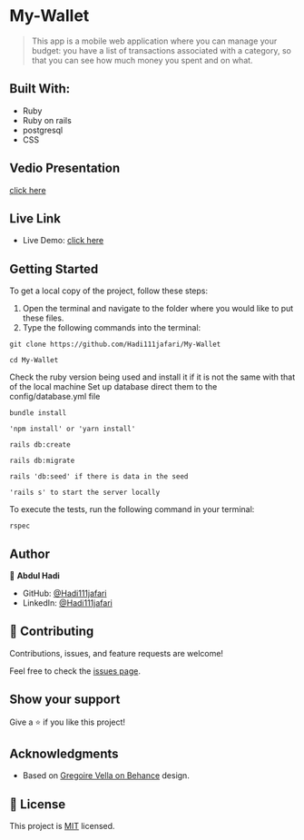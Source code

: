 # My-Wallet

> This app is a mobile web application where you can manage your budget: you have a list of transactions associated with a category, so that you can see how much money you spent and on what.

## Built With:

 - Ruby
 - Ruby on rails
 - postgresql
 - CSS

## Vedio Presentation

[click here](https://www.loom.com/share/9212b70a80dc49d1bcd4b15a999f9108)
## Live Link

- Live Demo: [click here](https://mysterious-wave-73898.herokuapp.com/)
## Getting Started

To get a local copy of the project, follow these steps: 
1. Open the terminal and navigate to the folder where you would like to put these files.
2. Type the following commands into the terminal: 
 ```
 git clone https://github.com/Hadi111jafari/My-Wallet
 ```
 ```
 cd My-Wallet
 ```

Check the ruby version being used and install it if it is not the same with that of the local machine
Set up database direct them to the config/database.yml file
```
bundle install
```
```
'npm install' or 'yarn install'
```
```
rails db:create
```
```
rails db:migrate
```
```
rails 'db:seed' if there is data in the seed
```
```
'rails s' to start the server locally
```

To execute the tests, run the following command in your terminal:
```
rspec
```

## Author

👤 **Abdul Hadi**

- GitHub: [@Hadi111jafari](https://github.com/Hadi111jafari)
- LinkedIn: [@Hadi111jafari](https://www.linkedin.com/in/abdul-hadi-jafari)

## 🤝 Contributing

Contributions, issues, and feature requests are welcome!

Feel free to check the [issues page](https://github.com/Hadi111jafari/My-Wallet/issues).

## Show your support

Give a ⭐️ if you like this project!

## Acknowledgments

- Based on [Gregoire Vella on Behance](https://www.behance.net/gallery/19759151/Snapscan-iOs-design-and-branding?tracking_source=) design.

## 📝 License

This project is [MIT](./LICENSE) licensed.